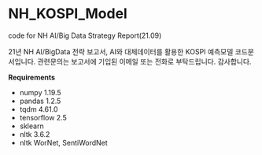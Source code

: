 # NH_KOSPI_Model
code for NH AI/Big Data Strategy Report(21.09)

21년 NH AI/BigData 전략 보고서, AI와 대체데이터를 활용한 KOSPI 예측모델 코드문서입니다.
관련문의는 보고서에 기입된 이메일 또는 전화로 부탁드립니다.
감사합니다.

**Requirements**
- numpy 1.19.5
- pandas 1.2.5
- tqdm 4.61.0
- tensorflow 2.5
- sklearn 
- nltk 3.6.2
- nltk WorNet, SentiWordNet
